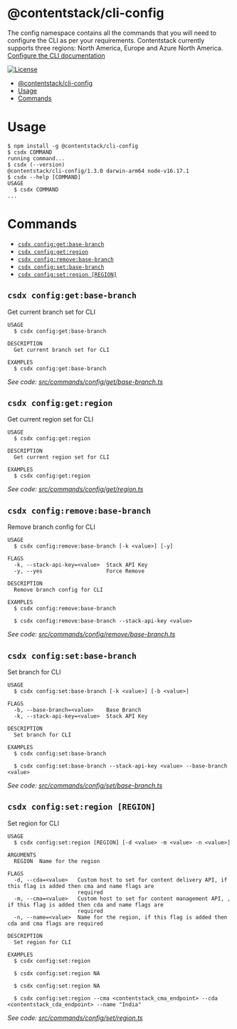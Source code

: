 # @contentstack/cli-config

The config namespace contains all the commands that you will need to configure the CLI as per your requirements. Contentstack currently supports three regions: North America, Europe and Azure North America. [Configure the CLI documentation](https://www.contentstack.com/docs/developers/cli/configure-the-cli)

[![License](https://img.shields.io/npm/l/@contentstack/cli)](https://github.com/contentstack/cli/blob/main/LICENSE)

<!-- toc -->

- [@contentstack/cli-config](#contentstackcli-config)
- [Usage](#usage)
- [Commands](#commands)
<!-- tocstop -->

# Usage

<!-- usage -->

```sh-session
$ npm install -g @contentstack/cli-config
$ csdx COMMAND
running command...
$ csdx (--version)
@contentstack/cli-config/1.3.0 darwin-arm64 node-v16.17.1
$ csdx --help [COMMAND]
USAGE
  $ csdx COMMAND
...
```

<!-- usagestop -->

# Commands

<!-- commands -->

- [`csdx config:get:base-branch`](#csdx-configgetbase-branch)
- [`csdx config:get:region`](#csdx-configgetregion)
- [`csdx config:remove:base-branch`](#csdx-configremovebase-branch)
- [`csdx config:set:base-branch`](#csdx-configsetbase-branch)
- [`csdx config:set:region [REGION]`](#csdx-configsetregion-region)

## `csdx config:get:base-branch`

Get current branch set for CLI

```
USAGE
  $ csdx config:get:base-branch

DESCRIPTION
  Get current branch set for CLI

EXAMPLES
  $ csdx config:get:base-branch
```

_See code: [src/commands/config/get/base-branch.ts](https://github.com/contentstack/cli/blob/main/packages/contentstack-config/src/commands/config/get/base-branch.ts)_

## `csdx config:get:region`

Get current region set for CLI

```
USAGE
  $ csdx config:get:region

DESCRIPTION
  Get current region set for CLI

EXAMPLES
  $ csdx config:get:region
```

_See code: [src/commands/config/get/region.ts](https://github.com/contentstack/cli/blob/main/packages/contentstack-config/src/commands/config/get/region.ts)_

## `csdx config:remove:base-branch`

Remove branch config for CLI

```
USAGE
  $ csdx config:remove:base-branch [-k <value>] [-y]

FLAGS
  -k, --stack-api-key=<value>  Stack API Key
  -y, --yes                    Force Remove

DESCRIPTION
  Remove branch config for CLI

EXAMPLES
  $ csdx config:remove:base-branch

  $ csdx config:remove:base-branch --stack-api-key <value>
```

_See code: [src/commands/config/remove/base-branch.ts](https://github.com/contentstack/cli/blob/main/packages/contentstack-config/src/commands/config/remove/base-branch.ts)_

## `csdx config:set:base-branch`

Set branch for CLI

```
USAGE
  $ csdx config:set:base-branch [-k <value>] [-b <value>]

FLAGS
  -b, --base-branch=<value>    Base Branch
  -k, --stack-api-key=<value>  Stack API Key

DESCRIPTION
  Set branch for CLI

EXAMPLES
  $ csdx config:set:base-branch

  $ csdx config:set:base-branch --stack-api-key <value> --base-branch <value>
```

_See code: [src/commands/config/set/base-branch.ts](https://github.com/contentstack/cli/blob/main/packages/contentstack-config/src/commands/config/set/base-branch.ts)_

## `csdx config:set:region [REGION]`

Set region for CLI

```
USAGE
  $ csdx config:set:region [REGION] [-d <value> -m <value> -n <value>]

ARGUMENTS
  REGION  Name for the region

FLAGS
  -d, --cda=<value>   Custom host to set for content delivery API, if this flag is added then cma and name flags are
                      required
  -m, --cma=<value>   Custom host to set for content management API, , if this flag is added then cda and name flags are
                      required
  -n, --name=<value>  Name for the region, if this flag is added then cda and cma flags are required

DESCRIPTION
  Set region for CLI

EXAMPLES
  $ csdx config:set:region

  $ csdx config:set:region NA

  $ csdx config:set:region NA

  $ csdx config:set:region --cma <contentstack_cma_endpoint> --cda <contentstack_cda_endpoint> --name "India"
```

_See code: [src/commands/config/set/region.ts](https://github.com/contentstack/cli/blob/main/packages/contentstack-config/src/commands/config/set/region.ts)_

<!-- commandsstop -->
